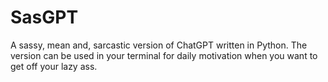 # SasGPT
A sassy, mean and, sarcastic version of ChatGPT written in Python. The version can be used in your terminal for daily motivation when you want to get off your lazy ass. 
